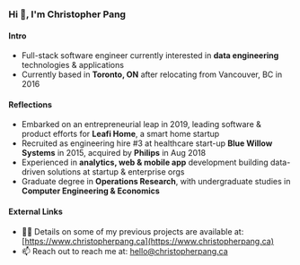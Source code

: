 ### Hi 👋, I'm Christopher Pang

#### Intro

- Full-stack software engineer currently interested in **data engineering** technologies & applications
- Currently based in **Toronto, ON** after relocating from Vancouver, BC in 2016

#### Reflections

- Embarked on an entrepreneurial leap in 2019, leading software & product efforts for **Leafi Home**, a smart home startup
- Recruited as engineering hire #3 at healthcare start-up **Blue Willow Systems** in 2015, acquired by **Philips** in Aug 2018
- Experienced in **analytics, web & mobile app** development building data-driven solutions at startup & enterprise orgs
- Graduate degree in **Operations Research**, with undergraduate studies in **Computer Engineering & Economics**

#### External Links

- 👨‍💻 Details on some of my previous projects are available at: [https://www.christopherpang.ca](https://www.christopherpang.ca)
- 📫 Reach out to reach me at: hello@christopherpang.ca
